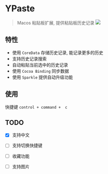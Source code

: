 #  YPaste
>  Macos 粘贴板扩展, 提供粘贴板历史记录
![](https://github.com/qwertyyb/YPaste/workflows/CI/badge.svg)

## 特性
- 使用 `CoreData` 存储历史记录, 能记录更多的历史
- 支持历史记录搜索
- 自动粘贴当前选中的历史记录
- 使用 `Cocoa Binding` 同步数据
- 使用 `Sparkle` 提供自动升级功能

## 使用
快捷键 `control + command +  c`

## TODO
- [x] 支持中文
- [ ] 支持切换快捷键
- [ ] 收藏功能
- [ ] 支持图片

